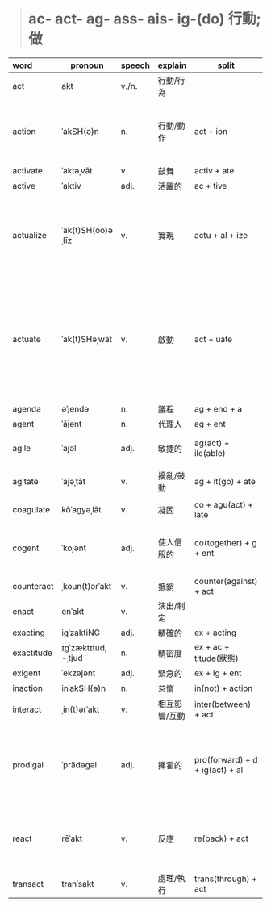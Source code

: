 > # ac- act- ag- ass- ais- ig-(do) 行動;做
| word       | pronoun             | speech | explain       | split                           | example                                                                                                               |
| :--------- | ------------------- | ------ | ------------- | ------------------------------- | --------------------------------------------------------------------------------------------------------------------- |
| act        | akt                 | v./n.  | 行動/行為     |                                 |                                                                                                                       |
| action     | ˈakSH(ə)n           | n.     | 行動/動作     | act + ion                       | Mary has been **acting** in a very strange manner lately.                                                             |
| activate   | ˈaktəˌvāt           | v.     | 鼓舞          | activ + ate                     |                                                                                                                       |
| active     | ˈaktiv              | adj.   | 活躍的        | ac + tive                       |                                                                                                                       |
| actualize  | ˈak(t)SH(o͞o)əˌlīz   | v.     | 實現          | actu + al + ize                 | Our highest human need is to **actualize** ourselves, to become all that we might be.                                 |
| actuate    | ˈak(t)SHəˌwāt       | v.     | 啟動          | act + uate                      | The latest automobiles are mechanical objects that become relatively self-operating once they have been **actuated**. |
| agenda     | əˈjendə             | n.     | 議程          | ag + end + a                    |                                                                                                                       |
| agent      | ˈājənt              | n.     | 代理人        | ag + ent                        |                                                                                                                       |
| agile      | ˈajəl               | adj.   | 敏捷的        | ag(act) + ile(able)             | She is **agile** in her thinking.                                                                                     |
| agitate    | ˈajəˌtāt            | v.     | 擾亂/鼓動     | ag + it(go) + ate               | Don't **agitate** yourself over it.                                                                                   |
| coagulate  | kōˈaɡyəˌlāt         | v.     | 凝固          | co + agu(act) + late            |                                                                                                                       |
| cogent     | ˈkōjənt             | adj.   | 使人信服的    | co(together) + g + ent          | She presented **cogent** arguments to the jury.                                                                       |
| counteract | ˌkoun(t)ərˈakt      | v.     | 抵銷          | counter(against) + act          |                                                                                                                       |
| enact      | enˈakt              | v.     | 演出/制定     |                                 |                                                                                                                       |
| exacting   | iɡˈzaktiNG          | adj.   | 精確的        | ex + acting                     |                                                                                                                       |
| exactitude | ɪgˈzæktɪtud, -ˌtjud | n.     | 精密度        | ex + ac + titude(狀態)          |                                                                                                                       |
| exigent    | ˈekzəjənt           | adj.   | 緊急的        | ex + ig + ent                   |                                                                                                                       |
| inaction   | inˈakSH(ə)n         | n.     | 怠惰          | in(not) + action                |                                                                                                                       |
| interact   | ˌin(t)ərˈakt        | v.     | 相互影響/互動 | inter(between) + act            |                                                                                                                       |
| prodigal   | ˈprädəɡəl           | adj.   | 揮霍的        | pro(forward) + d + ig(act) + al | Since succeeding to the property, he has been **prodigal** in the expenditures.                                       |
| react      | rēˈakt              | v.     | 反應          | re(back) + act                  | The **reactions** of the waves from the rocks is infirmatory.                                                         |
| transact   | tranˈsakt           | v.     | 處理/執行     | trans(through) + act            |                                                                                                                       |